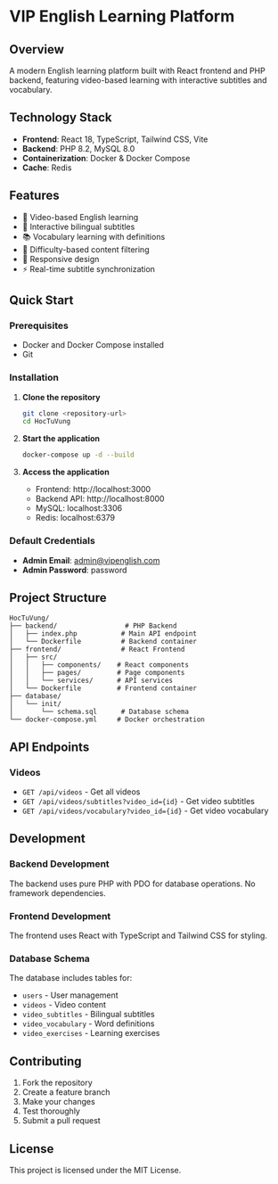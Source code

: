 # VIP English Learning Platform

## Overview
A modern English learning platform built with React frontend and PHP backend, featuring video-based learning with interactive subtitles and vocabulary.

## Technology Stack
- **Frontend**: React 18, TypeScript, Tailwind CSS, Vite
- **Backend**: PHP 8.2, MySQL 8.0
- **Containerization**: Docker & Docker Compose
- **Cache**: Redis

## Features
- 🎥 Video-based English learning
- 📝 Interactive bilingual subtitles
- 📚 Vocabulary learning with definitions
- 🎯 Difficulty-based content filtering
- 📱 Responsive design
- ⚡ Real-time subtitle synchronization

## Quick Start

### Prerequisites
- Docker and Docker Compose installed
- Git

### Installation

1. **Clone the repository**
   ```bash
   git clone <repository-url>
   cd HocTuVung
   ```

2. **Start the application**
   ```bash
   docker-compose up -d --build
   ```

3. **Access the application**
   - Frontend: http://localhost:3000
   - Backend API: http://localhost:8000
   - MySQL: localhost:3306
   - Redis: localhost:6379

### Default Credentials
- **Admin Email**: admin@vipenglish.com
- **Admin Password**: password

## Project Structure

```
HocTuVung/
├── backend/                 # PHP Backend
│   ├── index.php           # Main API endpoint
│   └── Dockerfile          # Backend container
├── frontend/               # React Frontend
│   ├── src/
│   │   ├── components/    # React components
│   │   ├── pages/         # Page components
│   │   └── services/      # API services
│   └── Dockerfile         # Frontend container
├── database/
│   └── init/
│       └── schema.sql      # Database schema
└── docker-compose.yml     # Docker orchestration
```

## API Endpoints

### Videos
- `GET /api/videos` - Get all videos
- `GET /api/videos/subtitles?video_id={id}` - Get video subtitles
- `GET /api/videos/vocabulary?video_id={id}` - Get video vocabulary

## Development

### Backend Development
The backend uses pure PHP with PDO for database operations. No framework dependencies.

### Frontend Development
The frontend uses React with TypeScript and Tailwind CSS for styling.

### Database Schema
The database includes tables for:
- `users` - User management
- `videos` - Video content
- `video_subtitles` - Bilingual subtitles
- `video_vocabulary` - Word definitions
- `video_exercises` - Learning exercises

## Contributing
1. Fork the repository
2. Create a feature branch
3. Make your changes
4. Test thoroughly
5. Submit a pull request

## License
This project is licensed under the MIT License.
